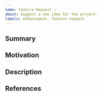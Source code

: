 ```yaml
---
name: Feature Request 💡
about: Suggest a new idea for the project.
labels: enhancement, feature-request
---
```


<!--
Please search your feature on previous issues and our feature requests consolidation hub (https://github.com/microsoft/LightGBM/issues/2302) before you open a new one.
-->

## Summary

<!-- Briefly explain your feature proposal. -->

## Motivation

<!-- Why is it useful to have this feature in the LightGBM project? -->

## Description

<!-- Detailed description of the new feature. -->

## References

<!-- Any useful references, for instance, papers, implementations in other projects, draft code snippets, etc. -->